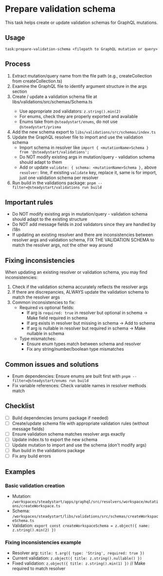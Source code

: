 # Prepare validation schema

This task helps create or update validation schemas for GraphQL mutations.

## Usage

```
task:prepare-validation-schema <filepath to GraphQL mutation or query>
```

## Process

1. Extract mutation/query name from the file path (e.g., createCollection from createCollection.ts)
2. Examine the GraphQL file to identify argument structure in the args section
3. Create / update a validation schema file at libs/validations/src/schemas/<mutationName>Schema.ts
   - Use appropriate zod validators: `z.string().min(2)`
   - For enums, check they are properly exported and available
   - Enums take from `@steadystart/enums`, do not use `@steadystart/prisma`
4. Add the new schema export to `libs/validations/src/schemas/index.ts`
5. Update the GraphQL resolver file to import and use the validation schema
   - Import schema in resolver like `import { <mutationName>Schema } from '@steadystart/validations';`
   - Do NOT modify existing args in mutation/query - validation schema should adapt to them
   - Add or update `validate: { schema: <mutationName>Schema },` above `resolver:` line, if existing `validate` key, replace it, same is for import, just one validation schema per resolver
6. Run build in the validations package: `pnpm --filter=@steadystart/validations run build`

## Important rules

- Do NOT modify existing args in mutation/query - validation schema should adapt to the existing structure
- Do NOT add message fields in zod validators since they are handled by i18n
- If updating an existing resolver and there are inconsistencies between resolver args and validation schema, FIX THE VALIDATION SCHEMA to match the resolver args, not the other way around

## Fixing inconsistencies

When updating an existing resolver or validation schema, you may find inconsistencies:

1. Check if the validation schema accurately reflects the resolver args
2. If there are discrepancies, ALWAYS update the validation schema to match the resolver args
3. Common inconsistencies to fix:
   - Required vs optional fields:
     - If arg is `required: true` in resolver but optional in schema → Make field required in schema
     - If arg exists in resolver but missing in schema → Add to schema
     - If arg is nullable in resolver but required in schema → Make nullable in schema
   - Type mismatches:
     - Ensure enum types match between schema and resolver
     - Fix any string/number/boolean type mismatches

## Common issues and solutions

- Enum dependencies: Ensure enums are built first with `pnpm --filter=@steadystart/enums run build`
- Fix variable references: Check variable names in resolver methods match

## Checklist

- [ ] Build dependencies (enums package if needed)
- [ ] Create/update schema file with appropriate validation rules (without message fields)
- [ ] Ensure validation schema matches resolver args exactly
- [ ] Update index.ts to export the new schema
- [ ] Update mutation to import and use the schema (don't modify args)
- [ ] Run build in the validations package
- [ ] Fix any build errors

## Examples

### Basic validation creation

- Mutation: `/workspaces/steadystart/apps/graphql/src/resolvers/workspace/mutations/createWorkspace.ts`
- Schema: `/workspaces/steadystart/libs/validations/src/schemas/createWorkspaceSchema.ts`
- Validation: `export const createWorkspaceSchema = z.object({ name: z.string().min(2) })`

### Fixing inconsistencies example

- Resolver arg: `title: t.arg({ type: 'String', required: true })`
- Current validation: `z.object({ title: z.string().nullable() })`
- Fixed validation: `z.object({ title: z.string().min(1) })` // Make required to match resolver

